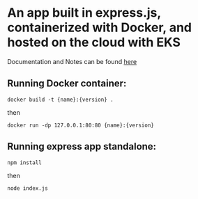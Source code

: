 # An app built in express.js, containerized with Docker, and hosted on the cloud with EKS

Documentation and Notes can be found [here](documentation.md)


## Running Docker container:
```
docker build -t {name}:{version} .
```
then
```
docker run -dp 127.0.0.1:80:80 {name}:{version}
```


## Running express app standalone:
```
npm install
```
then
```
node index.js
```